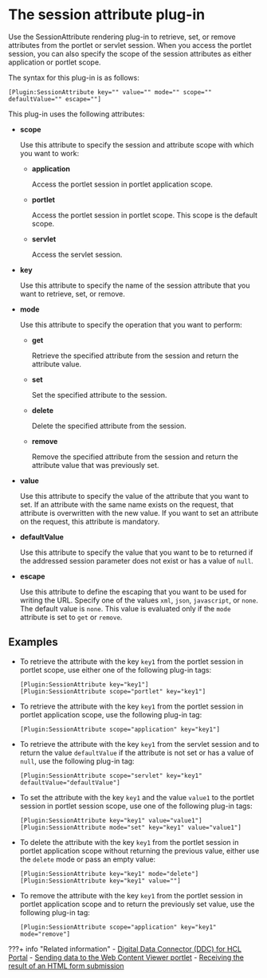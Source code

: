 # The session attribute plug-in

Use the SessionAttribute rendering plug-in to retrieve, set, or remove attributes from the portlet or servlet session. When you access the portlet session, you can also specify the scope of the session attributes as either application or portlet scope.

The syntax for this plug-in is as follows:

```
[Plugin:SessionAttribute key="" value="" mode="" scope="" defaultValue="" escape=""]
```

This plug-in uses the following attributes:

-   **scope**

    Use this attribute to specify the session and attribute scope with which you want to work:

    -   **application**

        Access the portlet session in portlet application scope.

    -   **portlet**

        Access the portlet session in portlet scope. This scope is the default scope.

    -   **servlet**

        Access the servlet session.

-   **key**

    Use this attribute to specify the name of the session attribute that you want to retrieve, set, or remove.

-   **mode**

    Use this attribute to specify the operation that you want to perform:

    -   **get**

        Retrieve the specified attribute from the session and return the attribute value.

    -   **set**

        Set the specified attribute to the session.

    -   **delete**

        Delete the specified attribute from the session.

    -   **remove**

        Remove the specified attribute from the session and return the attribute value that was previously set.

-   **value**

    Use this attribute to specify the value of the attribute that you want to set. If an attribute with the same name exists on the request, that attribute is overwritten with the new value. If you want to set an attribute on the request, this attribute is mandatory.

-   **defaultValue**

    Use this attribute to specify the value that you want to be to returned if the addressed session parameter does not exist or has a value of `null`.

-   **escape**

    Use this attribute to define the escaping that you want to be used for writing the URL. Specify one of the values `xml`, `json`, `javascript`, or `none`. The default value is `none`. This value is evaluated only if the `mode` attribute is set to `get` or `remove`.


## Examples

-   To retrieve the attribute with the key `key1` from the portlet session in portlet scope, use either one of the following plug-in tags:

    ```
    [Plugin:SessionAttribute key="key1"]
    [Plugin:SessionAttribute scope="portlet" key="key1"]
    ```

-   To retrieve the attribute with the key `key1` from the portlet session in portlet application scope, use the following plug-in tag:

    ```
    [Plugin:SessionAttribute scope="application" key="key1"] 
    ```

-   To retrieve the attribute with the key `key1` from the servlet session and to return the value `defaultValue` if the attribute is not set or has a value of `null`, use the following plug-in tag:

    ```
    [Plugin:SessionAttribute scope="servlet" key="key1" defaultValue="defaultValue"] 
    ```

-   To set the attribute with the key `key1` and the value `value1` to the portlet session in portlet session scope, use one of the following plug-in tags:

    ```
    [Plugin:SessionAttribute key="key1" value="value1"] 
    [Plugin:SessionAttribute mode="set" key="key1" value="value1"]
    ```

-   To delete the attribute with the key `key1` from the portlet session in portlet application scope without returning the previous value, either use the `delete` mode or pass an empty value:

    ```
    [Plugin:SessionAttribute key="key1" mode="delete"]
    [Plugin:SessionAttribute key="key1" value=""]
    ```

-   To remove the attribute with the key `key1` from the portlet session in portlet application scope and to return the previously set value, use the following plug-in tag:

    ```
    [Plugin:SessionAttribute scope="application" key="key1" mode="remove"]
    ```


???+ info "Related information"
    - [Digital Data Connector \(DDC\) for HCL Portal](../../../../../../../extend_dx/ddc/index.md)
    - [Sending data to the Web Content Viewer portlet](../../../../../../../extend_dx/ddc/implementing_user_interactions/sending_data_to_webcontentviewer_portlet/index.md)
    - [Receiving the result of an HTML form submission](../../../../../../../extend_dx/ddc/implementing_user_interactions/sending_data_to_webcontentviewer_portlet/plrf_sendata2wcv_receivhtmlform.md)
